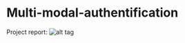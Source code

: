 # Multi-modal-authentification
Project report: ![alt tag](http://showcase.stranovsky.sk/github/freecardsort.jpg)
